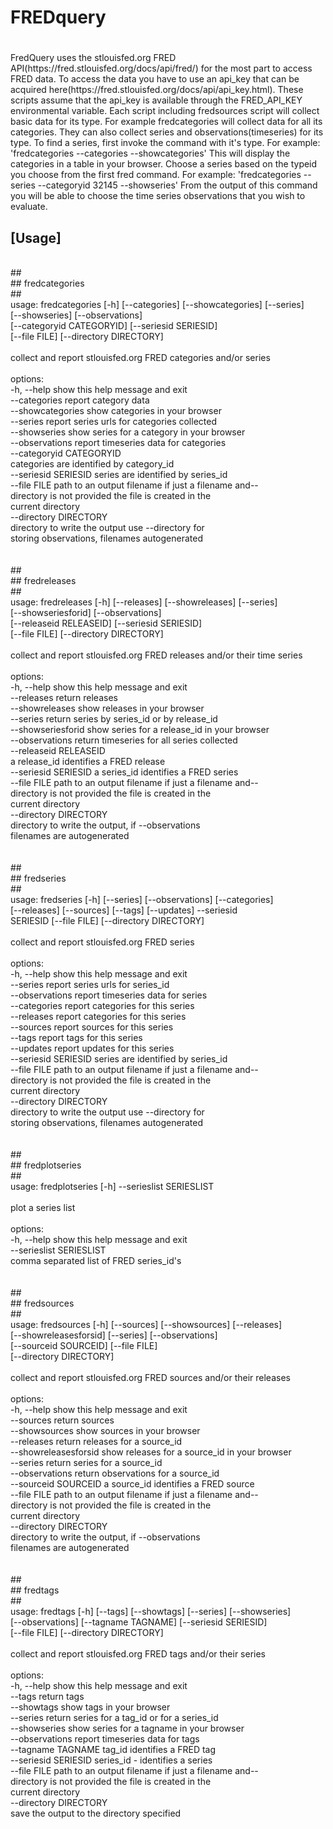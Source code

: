 
# FREDquery
#

<p>
FredQuery uses the stlouisfed.org FRED
API(https://fred.stlouisfed.org/docs/api/fred/) for the most part to
access FRED data. To access the data you have to use an api_key that can
be acquired here(https://fred.stlouisfed.org/docs/api/api_key.html).
These scripts assume that the api_key is available through the FRED_API_KEY
environmental variable. Each script including fredsources
script will collect basic data for its type. For example
fredcategories will collect data for all its categories. They can
also collect series and observations(timeseries) for its type.
</p〉
<p>
To find a series, first invoke the command with it's type. For example:
    'fredcategories --categories --showcategories'
This will display the categories in a table in your browser. Choose a
series based on the typeid you choose from the first fred command. For
example:
    'fredcategories --series --categoryid 32145 --showseries'
From the output of this command you will be able to choose the time
series observations that you wish to evaluate.
</p>


## [Usage]

<br/>
##<br/>
## fredcategories<br/>
##<br/>
usage: fredcategories [-h] [--categories] [--showcategories] [--series]<br/>
[--showseries] [--observations]<br/>
[--categoryid CATEGORYID] [--seriesid SERIESID]<br/>
[--file FILE] [--directory DIRECTORY]<br/>
<br/>
collect and report stlouisfed.org FRED categories and/or series<br/>
<br/>
options:<br/>
-h, --help            show this help message and exit<br/>
--categories          report category data<br/>
--showcategories      show categories in your browser<br/>
--series              report series urls for categories collected<br/>
--showseries          show series for a category in your browser<br/>
--observations        report timeseries data for categories<br/>
--categoryid CATEGORYID<br/>
categories are identified by category_id<br/>
--seriesid SERIESID   series are identified by series_id<br/>
--file FILE           path to an output filename if just a filename and--<br/>
directory is not provided the file is created in the<br/>
current directory<br/>
--directory DIRECTORY<br/>
directory to write the output use --directory for<br/>
storing observations, filenames autogenerated<br/>
<br/>
<br/>
##<br/>
## fredreleases<br/>
##<br/>
usage: fredreleases [-h] [--releases] [--showreleases] [--series]<br/>
[--showseriesforid] [--observations]<br/>
[--releaseid RELEASEID] [--seriesid SERIESID]<br/>
[--file FILE] [--directory DIRECTORY]<br/>
<br/>
collect and report stlouisfed.org FRED releases and/or their time series<br/>
<br/>
options:<br/>
-h, --help            show this help message and exit<br/>
--releases            return releases<br/>
--showreleases        show releases in your browser<br/>
--series              return series by series_id or by release_id<br/>
--showseriesforid     show series for a release_id in your browser<br/>
--observations        return timeseries for all series collected<br/>
--releaseid RELEASEID<br/>
a release_id identifies a FRED release<br/>
--seriesid SERIESID   a series_id identifies a FRED series<br/>
--file FILE           path to an output filename if just a filename and--<br/>
directory is not provided the file is created in the<br/>
current directory<br/>
--directory DIRECTORY<br/>
directory to write the output, if --observations<br/>
filenames are autogenerated<br/>
<br/>
<br/>
##<br/>
## fredseries<br/>
##<br/>
usage: fredseries [-h] [--series] [--observations] [--categories]<br/>
[--releases] [--sources] [--tags] [--updates] --seriesid<br/>
SERIESID [--file FILE] [--directory DIRECTORY]<br/>
<br/>
collect and report stlouisfed.org FRED series<br/>
<br/>
options:<br/>
-h, --help            show this help message and exit<br/>
--series              report series urls for series_id<br/>
--observations        report timeseries data for series<br/>
--categories          report categories for this series<br/>
--releases            report categories for this series<br/>
--sources             report sources for this series<br/>
--tags                report tags for this series<br/>
--updates             report updates for this series<br/>
--seriesid SERIESID   series are identified by series_id<br/>
--file FILE           path to an output filename if just a filename and--<br/>
directory is not provided the file is created in the<br/>
current directory<br/>
--directory DIRECTORY<br/>
directory to write the output use --directory for<br/>
storing observations, filenames autogenerated<br/>
<br/>
<br/>
##<br/>
## fredplotseries<br/>
##<br/>
usage: fredplotseries [-h] --serieslist SERIESLIST<br/>
<br/>
plot a series list<br/>
<br/>
options:<br/>
-h, --help            show this help message and exit<br/>
--serieslist SERIESLIST<br/>
comma separated list of FRED series_id's<br/>
<br/>
<br/>
##<br/>
## fredsources<br/>
##<br/>
usage: fredsources [-h] [--sources] [--showsources] [--releases]<br/>
[--showreleasesforsid] [--series] [--observations]<br/>
[--sourceid SOURCEID] [--file FILE]<br/>
[--directory DIRECTORY]<br/>
<br/>
collect and report stlouisfed.org FRED sources and/or their releases<br/>
<br/>
options:<br/>
-h, --help            show this help message and exit<br/>
--sources             return sources<br/>
--showsources         show sources in your browser<br/>
--releases            return releases for a source_id<br/>
--showreleasesforsid  show releases for a source_id in your browser<br/>
--series              return series for a source_id<br/>
--observations        return observations for a source_id<br/>
--sourceid SOURCEID   a source_id identifies a FRED source<br/>
--file FILE           path to an output filename if just a filename and--<br/>
directory is not provided the file is created in the<br/>
current directory<br/>
--directory DIRECTORY<br/>
directory to write the output, if --observations<br/>
filenames are autogenerated<br/>
<br/>
<br/>
##<br/>
## fredtags<br/>
##<br/>
usage: fredtags [-h] [--tags] [--showtags] [--series] [--showseries]<br/>
[--observations] [--tagname TAGNAME] [--seriesid SERIESID]<br/>
[--file FILE] [--directory DIRECTORY]<br/>
<br/>
collect and report stlouisfed.org FRED tags and/or their series<br/>
<br/>
options:<br/>
-h, --help            show this help message and exit<br/>
--tags                return tags<br/>
--showtags            show tags in your browser<br/>
--series              return series for a tag_id or for a series_id<br/>
--showseries          show series for a tagname in your browser<br/>
--observations        report timeseries data for tags<br/>
--tagname TAGNAME     tag_id identifies a FRED tag<br/>
--seriesid SERIESID   series_id - identifies a series<br/>
--file FILE           path to an output filename if just a filename and--<br/>
directory is not provided the file is created in the<br/>
current directory<br/>
--directory DIRECTORY<br/>
save the output to the directory specified<br/>
<br/>
